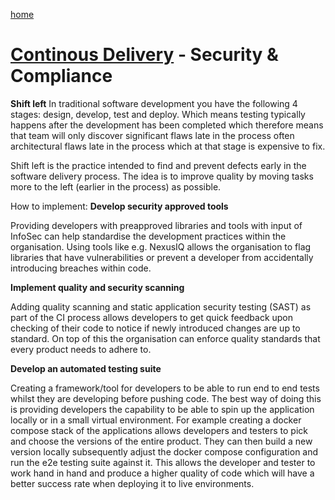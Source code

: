[home](../README.md)
# [Continous Delivery](README.md) - Security & Compliance

**Shift left**
In traditional software development you have the following 4 stages: design, develop, test and deploy. Which means testing typically happens after the development has been completed which therefore means that team will only discover significant flaws late in the process often architectural flaws late in the process which at that stage is expensive to fix. 

Shift left is the practice intended to find and prevent defects early in the software delivery process. The idea is to improve quality by moving tasks more to the left (earlier in the process) as possible.

How to implement: 
**Develop security approved tools**

Providing developers with preapproved libraries and tools with input of InfoSec can help standardise the development practices within the organisation. Using tools like e.g. NexusIQ allows the organisation to flag libraries that have vulnerabilities or prevent a developer from accidentally introducing breaches within code.

**Implement quality and security scanning**

Adding quality scanning and static application security testing (SAST) as part of the CI process allows developers to get quick feedback upon checking of their code to notice if newly introduced changes are up to standard. On top of this the organisation can enforce quality standards that every product needs to adhere to.

**Develop an automated testing suite**

Creating a framework/tool for developers to be able to run end to end tests whilst they are developing before pushing code. The best way of doing this is providing developers the capability to be able to spin up the application locally or in a small virtual environment. For example creating a docker compose stack of the applications allows developers and testers to pick and choose the versions of the entire product. They can then build a new version locally subsequently adjust the docker compose configuration and run the e2e testing suite against it. This allows the developer and tester to work hand in hand and produce a higher quality of code which will have a better success rate when deploying it to live environments.
